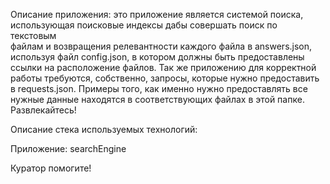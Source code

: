 Описание приложения: это приложение является системой поиска, использующая поисковые индексы дабы совершать поиск по текстовым  
файлам и возвращения релевантности каждого файла в answers.json, используя файл config.json, в котором должны быть предоставлены 
ссылки на расположение файлов. Так же приложению для корректной работы требуются, собственно, запросы, которые нужно предоставить
в requests.json. Примеры того, как именно нужно предоставлять все нужные данные находятся в соответствующих файлах в этой папке.
Развлекайтесь!

Описание стека используемых технологий:

Приложение: searchEngine

Куратор помогите!
